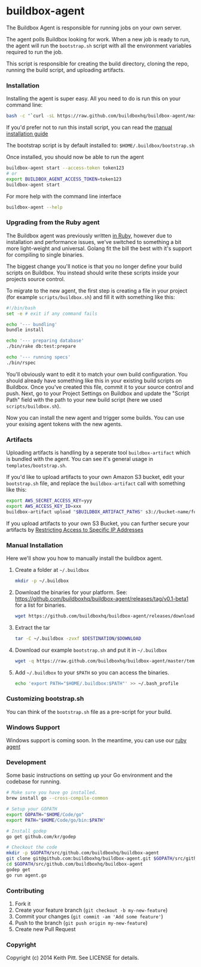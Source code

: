 # buildbox-agent

The Buildbox Agent is responsible for running jobs on your own server.

The agent polls Buildbox looking for work. When a new job is ready to run, the agent will run the `bootstrap.sh` script with all the environment variables required to run the job.

This script is responsible for creating the build directory, cloning the repo, running the build script, and uploading artifacts.

### Installation

Installing the agent is super easy. All you need to do is run this on your command line:

```bash
bash -c "`curl -sL https://raw.github.com/buildboxhq/buildbox-agent/master/install.sh`"
```

If you'd prefer not to run this install script, you can read the [manual installation guide](https://github.com/buildboxhq/buildbox-agent#manual-installation)

The bootstrap script is by default installed to: `$HOME/.buildbox/bootstrap.sh`

Once installed, you should now be able to run the agent

```bash
buildbox-agent start --access-token token123
# or
export BUILDBOX_AGENT_ACCESS_TOKEN=token123
buildbox-agent start
```

For more help with the command line interface

```bash
buildbox-agent --help
```

### Upgrading from the Ruby agent

The Buildbox agent was previously written [in Ruby](https://github.com/buildboxhq/buildbox-agent-ruby), however due to installation and performance issues, we've switched to something
a bit more light-weight and universal. Golang fit the bill the best with it's support for compiling to single binaries.

The biggest change you'll notice is that you no longer define your build scripts on Buildbox. You instead should write these scripts inside
your projects source control.

To migrate to the new agent, the first step is creating a file in your project (for example `scripts/buildbox.sh`) and fill it with something like this:

```bash
#!/bin/bash
set -e # exit if any command fails

echo '--- bundling'
bundle install

echo '--- preparing database'
./bin/rake db:test:prepare

echo '--- running specs'
./bin/rspec
```

You'll obviously want to edit it to match your own build configuration. You should already have something like this in your
existing build scripts on Buildbox. Once you've created this file, commit it to your source control and push. Next, go to your
Project Settings on Buildbox and update the "Script Path" field with the path to your new build script (here we used `scripts/buildbox.sh`).

Now you can install the new agent and trigger some builds. You can use your exising agent tokens with the new agents.

### Artifacts

Uploading artifacts is handling by a seperate tool `buildbox-artifact` which is bundled with the agent. You can see
it's general usage in `templates/bootstrap.sh`.

If you'd like to upload artifacts to your own Amazon S3 bucket, edit your `bootstrap.sh` file, and replace the `buildbox-artifact`
call with something like this:

```bash
export AWS_SECRET_ACCESS_KEY=yyy
export AWS_ACCESS_KEY_ID=xxx
buildbox-artifact upload "$BUILDBOX_ARTIFACT_PATHS" s3://bucket-name/foo/bar
```

If you upload artifacts to your own S3 Bucket, you can further secure your artifacts by [Restricting Access to Specific IP Addresses](https://docs.aws.amazon.com/AmazonS3/latest/dev/AccessPolicyLanguage_UseCases_s3_a.html)

### Manual Installation

Here we'll show you how to manually install the buildbox agent.

1. Create a folder at `~/.buildbox`

   ```bash
   mkdir -p ~/.buildbox
   ```

2. Download the binaries for your platform. See: https://github.com/buildboxhq/buildbox-agent/releases/tag/v0.1-beta1 for a list for binaries.

   ```bash
   wget https://github.com/buildboxhq/buildbox-agent/releases/download/v0.1-beta1/buildbox-agent-linux-amd64.tar.gz
   ```

3. Extract the tar

   ```bash
   tar -C ~/.buildbox -zvxf $DESTINATION/$DOWNLOAD
   ```

4. Download our example `bootstrap.sh` and put it in `~/.buildbox`

   ```bash
   wget -q https://raw.github.com/buildboxhq/buildbox-agent/master/templates/bootstrap.sh -O ~/.buildbox/bootstrap.sh
   ```

5. Add `~/.buildbox` to your `$PATH` so you can access the binaries.

   ```bash
   echo 'export PATH="$HOME/.buildbox:$PATH"' >> ~/.bash_profile
   ```

### Customizing bootstrap.sh

You can think of the `bootstrap.sh` file as a pre-script for your build.

### Windows Support

Windows support is coming soon. In the meantime, you can use our [ruby agent](https://github.com/buildboxhq/buildbox-agent-ruby)

### Development

Some basic instructions on setting up your Go environment and the codebase for running.

```bash
# Make sure you have go installed.
brew install go --cross-compile-common

# Setup your GOPATH
export GOPATH="$HOME/Code/go"
export PATH="$HOME/Code/go/bin:$PATH"

# Install godep
go get github.com/kr/godep

# Checkout the code
mkdir -p $GOPATH/src/github.com/buildboxhq/buildbox-agent
git clone git@github.com:buildboxhq/buildbox-agent.git $GOPATH/src/github.com/buildboxhq/buildbox-agent
cd $GOPATH/src/github.com/buildboxhq/buildbox-agent
godep get
go run agent.go
```

### Contributing

1. Fork it
2. Create your feature branch (`git checkout -b my-new-feature`)
3. Commit your changes (`git commit -am 'Add some feature'`)
4. Push to the branch (`git push origin my-new-feature`)
5. Create new Pull Request

### Copyright

Copyright (c) 2014 Keith Pitt. See LICENSE for details.

